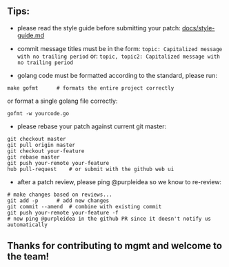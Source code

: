 ## Tips:

* please read the style guide before submitting your patch:
[docs/style-guide.md](../docs/style-guide.md)

* commit message titles must be in the form:
```topic: Capitalized message with no trailing period```
or:
```topic, topic2: Capitalized message with no trailing period```

* golang code must be formatted according to the standard, please run:
```
make gofmt		# formats the entire project correctly
```
or format a single golang file correctly:
```
gofmt -w yourcode.go
```

* please rebase your patch against current git master:
```
git checkout master
git pull origin master
git checkout your-feature
git rebase master
git push your-remote your-feature
hub pull-request	# or submit with the github web ui
```

* after a patch review, please ping @purpleidea so we know to re-review:
```
# make changes based on reviews...
git add -p		# add new changes
git commit --amend	# combine with existing commit
git push your-remote your-feature -f
# now ping @purpleidea in the github PR since it doesn't notify us automatically
```

## Thanks for contributing to mgmt and welcome to the team!
